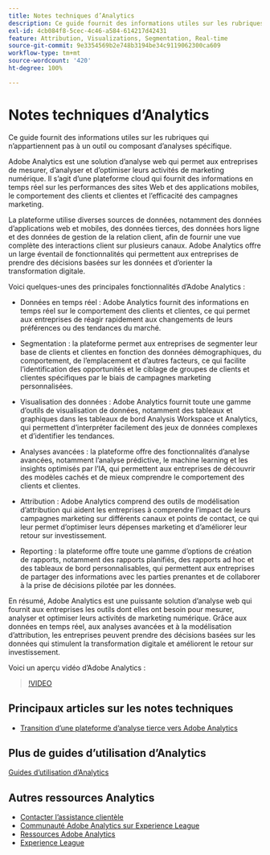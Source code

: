 ```yaml
---
title: Notes techniques d’Analytics
description: Ce guide fournit des informations utiles sur les rubriques qui n’appartiennent pas à un outil ou composant d’analyses spécifique.
exl-id: 4cb084f8-5cec-4c46-a584-614217d42431
feature: Attribution, Visualizations, Segmentation, Real-time
source-git-commit: 9e3354569b2e748b3194be34c9119062300ca609
workflow-type: tm+mt
source-wordcount: '420'
ht-degree: 100%

---
```


# Notes techniques d’Analytics

Ce guide fournit des informations utiles sur les rubriques qui n’appartiennent pas à un outil ou composant d’analyses spécifique.

Adobe Analytics est une solution d’analyse web qui permet aux entreprises de mesurer, d’analyser et d’optimiser leurs activités de marketing numérique. Il s’agit d’une plateforme cloud qui fournit des informations en temps réel sur les performances des sites Web et des applications mobiles, le comportement des clients et clientes et l’efficacité des campagnes marketing.

La plateforme utilise diverses sources de données, notamment des données d’applications web et mobiles, des données tierces, des données hors ligne et des données de gestion de la relation client, afin de fournir une vue complète des interactions client sur plusieurs canaux. Adobe Analytics offre un large éventail de fonctionnalités qui permettent aux entreprises de prendre des décisions basées sur les données et d’orienter la transformation digitale.

Voici quelques-unes des principales fonctionnalités d’Adobe Analytics :

* Données en temps réel : Adobe Analytics fournit des informations en temps réel sur le comportement des clients et clientes, ce qui permet aux entreprises de réagir rapidement aux changements de leurs préférences ou des tendances du marché.

* Segmentation : la plateforme permet aux entreprises de segmenter leur base de clients et clientes en fonction des données démographiques, du comportement, de l’emplacement et d’autres facteurs, ce qui facilite l’identification des opportunités et le ciblage de groupes de clients et clientes spécifiques par le biais de campagnes marketing personnalisées.

* Visualisation des données : Adobe Analytics fournit toute une gamme d’outils de visualisation de données, notamment des tableaux et graphiques dans les tableaux de bord Analysis Workspace et Analytics, qui permettent d’interpréter facilement des jeux de données complexes et d’identifier les tendances.

* Analyses avancées : la plateforme offre des fonctionnalités d’analyse avancées, notamment l’analyse prédictive, le machine learning et les insights optimisés par l’IA, qui permettent aux entreprises de découvrir des modèles cachés et de mieux comprendre le comportement des clients et clientes.

* Attribution : Adobe Analytics comprend des outils de modélisation d’attribution qui aident les entreprises à comprendre l’impact de leurs campagnes marketing sur différents canaux et points de contact, ce qui leur permet d’optimiser leurs dépenses marketing et d’améliorer leur retour sur investissement.

* Reporting : la plateforme offre toute une gamme d’options de création de rapports, notamment des rapports planifiés, des rapports ad hoc et des tableaux de bord personnalisables, qui permettent aux entreprises de partager des informations avec les parties prenantes et de collaborer à la prise de décisions pilotée par les données.

En résumé, Adobe Analytics est une puissante solution d’analyse web qui fournit aux entreprises les outils dont elles ont besoin pour mesurer, analyser et optimiser leurs activités de marketing numérique. Grâce aux données en temps réel, aux analyses avancées et à la modélisation d’attribution, les entreprises peuvent prendre des décisions basées sur les données qui stimulent la transformation digitale et améliorent le retour sur investissement.

Voici un aperçu vidéo dʼAdobe Analytics :

>[!VIDEO](https://video.tv.adobe.com/v/27429/?quality=12)

## Principaux articles sur les notes techniques

* [Transition d’une plateforme d’analyse tierce vers Adobe Analytics](ga-to-aa/home.md)

## Plus de guides d’utilisation d’Analytics

[Guides d’utilisation d’Analytics](https://experienceleague.adobe.com/docs/analytics.html?lang=fr)

## Autres ressources Analytics

* [Contacter l’assistance clientèle](https://experienceleague.adobe.com/?support-solution=Analytics?lang=fr#support)
* [Communauté Adobe Analytics sur Experience League](https://experienceleaguecommunities.adobe.com/t5/adobe-analytics/ct-p/adobe-analytics-community?profile.language=fr)
* [Ressources Adobe Analytics](https://experienceleaguecommunities.adobe.com/t5/adobe-analytics-discussions/adobe-analytics-resources/m-p/276666?profile.language=fr)
* [Experience League](https://experienceleague.adobe.com/fr)
